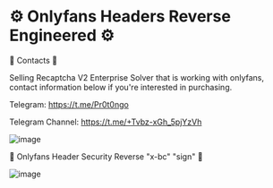 # ⚙️ Onlyfans Headers Reverse Engineered ⚙️

📑 Contacts 📑

Selling Recaptcha V2 Enterprise Solver that is working with onlyfans, contact information below if you're interested in purchasing.

Telegram: https://t.me/Pr0t0ngo

Telegram Channel: https://t.me/+Tvbz-xGh_5pjYzVh

![image](https://github.com/user-attachments/assets/649aad8f-e4ab-4c6d-a5a3-f4e5d602e42c)




🔐 Onlyfans Header Security Reverse "x-bc" "sign" 🔐

![image](https://github.com/user-attachments/assets/4fd811e0-9676-4c02-9973-aa446aba6d2c)
